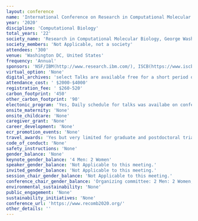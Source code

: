 ```yaml
---
layout: conference 
name: 'International Conference on Research in Computational Molecular Biology (RECOMB)'
year: '2020'
discipline: 'Computational Biology'
total_years: '22'
society_name: 'Research in Computational Molecular Biology, George Washington University in partnership with Cell systems'
society_members: 'Not Applicable, not a society'
attendees: '300'
venue: 'Washington DC, United States'
frequency: 'Annual'
sponsors: 'NSF/IBM(http://www.research.ibm.com/), ISCB(https://www.iscb.org/), Akamai(https://www.akamai.com/), Natera(https://www.natera.com/), Journal of Computational Biology(https://home.liebertpub.com/publications/journal-of-computational-biology/31//overview), Springer(https://www.springer.com/gp), Computationa (MDPI)(https://www.mdpi.com/journal/computation), The George Washington University(https://www.gwu.edu/), Computational Biology Institute(https://cbi.gwu.edu/)'
virtual_option: 'None'
digital_archives: 'select Talks are available free for a short period of time only archived: Free access to RECOMB proceedings is provided from April 29 until May 29 courtesy of Springer. Slides were only available from two panel sessions.'
attendance_cost: ' $2000-$4000'
registration_fee: ' $260-520'
carbon_footprint: '450'
other_carbon_footprint: '90'
electonic_program: 'Yes, Daily schedule for talks was availabe on conference website, Mobile App and .pdf program booklet was also available online.'
onsite_maternity: 'None'
onsite_childcare: 'None'
caregiver_grant: 'None'
career_development: 'None'
ecr_promotion_events: 'None'
travel_awards: 'Yes but very limited for graduate and postdoctoral trianees. RECOMB awarded student travel fellowships with preference for accepted paper authors. 6 were awarded by ISCB and 15 were awarded by NSF.'
code_of_conduct: 'None'
safety_instructions: 'None'
gender_balance: 'None'
keynote_gender_balance: '4 Men: 2 Women'
speaker_gender_balance: 'Not Applicable to this meeting.'
invited_gender_balance: 'Not Applicable to this meeting.'
session_chair_gender_balance: 'Not Applicable to this meeting.'
conference_chair_gender_balance: 'Organizing committee: 2 Men: 2 Women, Program committee: Men: Women'
environmental_sustainability: 'None'
public_engagement: 'None'
sustainability_initiatives: 'None'
conference_url: 'https://www.recomb2020.org/'
other_details: ''
---
```

